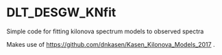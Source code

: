 # DLT_DESGW_KNfit
Simple code for fitting kilonova spectrum models to observed spectra

Makes use of https://github.com/dnkasen/Kasen_Kilonova_Models_2017 .
